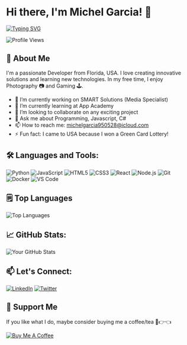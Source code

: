 # Hi there, I'm Michel Garcia! 👋
[![Typing SVG](https://readme-typing-svg.demolab.com?font=Fira+Code&pause=1000&color=2768F7&width=435&lines=App+Academy+Student;Future+Web+Developer;Future+Mobile+Developer;Future+Software+Engineer;Future+Software+Engineering+Instructor)](https://git.io/typing-svg)

![Profile Views](https://komarev.com/ghpvc/?username=MyNameIsJeff-305&color=green)

## 🚀 About Me
I'm a passionate Developer from Florida, USA. I love creating innovative solutions and learning new technologies. In my free time, I enjoy Photography 📷 and Gaming 🕹️.

- 🔭 I’m currently working on SMART Solutions (Media Specialist)
- 🌱 I’m currently learning at App Academy
- 👯 I’m looking to collaborate on any exciting project
- 💬 Ask me about Programming, Javascript, C#
- 📫 How to reach me: michelgarcia950528@icloud.com
- ⚡ Fun fact: I came to USA because I won a Green Card Lottery!

## 🛠️ Languages and Tools:
![Python](https://img.shields.io/badge/-Python-000?&logo=Python)
![JavaScript](https://img.shields.io/badge/-JavaScript-000?&logo=JavaScript)
![HTML5](https://img.shields.io/badge/-HTML5-000?&logo=HTML5)
![CSS3](https://img.shields.io/badge/-CSS3-000?&logo=CSS3)
![React](https://img.shields.io/badge/-React-000?&logo=React)
![Node.js](https://img.shields.io/badge/-Node.js-000?&logo=Node.js)
![Git](https://img.shields.io/badge/-Git-000?&logo=Git)
![Docker](https://img.shields.io/badge/-Docker-000?&logo=Docker)
![VS Code](https://img.shields.io/badge/-VS%20Code-000?&logo=Visual%20Studio%20Code)

## 🗒 Top Languages
![Top Languages](https://github-readme-stats.vercel.app/api/top-langs/?username=anthonybronca&layout=compact)

## 📈 GitHub Stats:
![Your GitHub Stats](https://github-readme-stats.vercel.app/api?username=MyNameIsJeff-305&show_icons=true&theme=radical)

## 📫 Let's Connect:
[![LinkedIn](https://img.shields.io/badge/-LinkedIn-0077B5?&logo=linkedin&logoColor=white&link=https://www.linkedin.com/in/mm4ever/)](https://www.linkedin.com/in/mm4ever/)
[![Twitter](https://img.shields.io/badge/-Twitter-1DA1F2?&logo=twitter&logoColor=white&link=https://x.com/mynameisjeff_cu)](https://x.com/mynameisjeff_cu)
<!--
## 🏆 Achievements
- [Achievement 1]
- [Achievement 2]
- [Achievement 3]

<!--
## 🌟 Featured Projects
### [Project 1]
![Project 1](https://github-readme-stats.vercel.app/api/pin/?username=your-github-username&repo=project-1&show_owner=true)

### [Project 2]
![Project 2](https://github-readme-stats.vercel.app/api/pin/?username=your-github-username&repo=project-2&show_owner=true)

### [Project 3]
![Project 3](https://github-readme-stats.vercel.app/api/pin/?username=your-github-username&repo=project-3&show_owner=true)
-->
## 💖 Support Me
If you like what I do, maybe consider buying me a coffee/tea 🥺👉👈

[![Buy Me A Coffee](https://img.shields.io/badge/-Buy%20me%20a%20coffee-FFDD00?style=flat&logo=buy-me-a-coffee&logoColor=black&link=https://www.buymeacoffee.com/mynameisjeff305)](https://www.buymeacoffee.com/mynameisjeff305)
